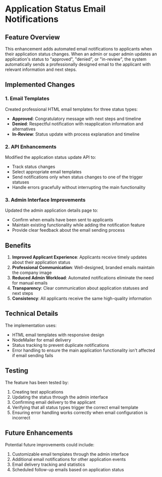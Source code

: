 # Application Status Email Notifications

## Feature Overview

This enhancement adds automated email notifications to applicants when their application status changes. When an admin or super admin updates an application's status to "approved", "denied", or "in-review", the system automatically sends a professionally designed email to the applicant with relevant information and next steps.

## Implemented Changes

### 1. Email Templates

Created professional HTML email templates for three status types:
- **Approved**: Congratulatory message with next steps and timeline
- **Denied**: Respectful notification with reapplication information and alternatives
- **In-Review**: Status update with process explanation and timeline

### 2. API Enhancements

Modified the application status update API to:
- Track status changes
- Select appropriate email templates
- Send notifications only when status changes to one of the trigger statuses
- Handle errors gracefully without interrupting the main functionality

### 3. Admin Interface Improvements

Updated the admin application details page to:
- Confirm when emails have been sent to applicants
- Maintain existing functionality while adding the notification feature
- Provide clear feedback about the email sending process

## Benefits

1. **Improved Applicant Experience**: Applicants receive timely updates about their application status
2. **Professional Communication**: Well-designed, branded emails maintain the company image
3. **Reduced Admin Workload**: Automated notifications eliminate the need for manual emails
4. **Transparency**: Clear communication about application statuses and next steps
5. **Consistency**: All applicants receive the same high-quality information

## Technical Details

The implementation uses:
- HTML email templates with responsive design
- NodeMailer for email delivery
- Status tracking to prevent duplicate notifications
- Error handling to ensure the main application functionality isn't affected if email sending fails

## Testing

The feature has been tested by:
1. Creating test applications
2. Updating the status through the admin interface
3. Confirming email delivery to the applicant
4. Verifying that all status types trigger the correct email template
5. Ensuring error handling works correctly when email configuration is incorrect

## Future Enhancements

Potential future improvements could include:
1. Customizable email templates through the admin interface
2. Additional email notifications for other application events
3. Email delivery tracking and statistics
4. Scheduled follow-up emails based on application status
